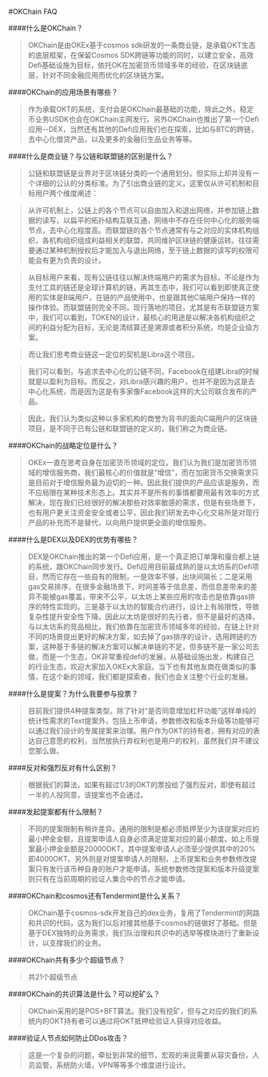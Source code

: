 #OKChain FAQ



####什么是OKChain？

>OKChain是由OKEx基于cosmos sdk研发的一条商业链，是承载OKT生态的底层框架，在保留Cosmos SDK跨链等功能的同时，以建立安全，高效Defi基础设施为目标，依托OK在加密货币领域多年的经验，在区块链底层，针对不同金融应用而优化的区块链方案。

####OKChain的应用场景有哪些？

>作为承载OKT的系统，支付会是OKChain最基础的功能，除此之外，稳定币业务USDK也会在OKChain主网发行。另外OKChain也推出了第一个Defi应用--DEX，当然还有其他的Defi应用我们也在探索，比如与BTC的跨链，去中心化借贷产品，以及更多的金融衍生品业务等等。

####什么是商业链？与公链和联盟链的区别是什么？

>公链和联盟链是业界对于区块链分类的一个通用划分。但实际上却并没有一个详细的公认的分类标准。为了引出商业链的定义，这里仅从许可机制和目标用户两个维度阐述：
 
>从许可机制上，公链上的各个节点可以自由加入和退出网络，并参加链上数据的读写，以扁平的拓扑结构互联互通，网络中不存在任何中心化的服务端节点，去中心化程度高。而联盟链的各个节点通常有与之对应的实体机构组织，各机构组织组成利益相关的联盟，共同维护区块链的健康运转。往往需要通过某种机制授权后才能加入与退出网络，至于链上数据的读写的权限可能会有更为负责的设计。
 
>从目标用户来看，现有公链往往以解决终端用户的需求为目标，不论是作为支付工具的链还是全球计算机的链，再其生态中，我们可以看到即使真正使用的实体是B端用户，在链的产品使用中，也是跟其他C端用户保持一样的操作体验。而联盟链则完全不同，现行落地的项目，尤其是有币联盟链方案中，我们可以看到，TOKEN的设计，最核心的用途是以解决各机构组织之间的利益分配为目标，无论是清结算还是溯源或者积分系统，均是企业级方案。
 
>而让我们思考商业链这一定位的契机是Libra这个项目。
 
>我们可以看到，与追求去中心化的公链不同，Facebook在组建Libra的时候就是以盈利为目标。而反之，对Libra感兴趣的用户，也并不是因为这是去中心化系统，而是因为这是有多家像Facebook这样的大公司联合发布的产品。
 
>因此，我们认为类似这种以多家机构的商誉为背书的面向C端用户的区块链项目，是不同于已有公链和联盟链的定义的，我们称之为商业链。

####OKChain的战略定位是什么？

>OKEx一直在思考自身在加密货币领域的定位，我们认为我们是加密货币领域的增信服务商，我们最核心的价值就是“增信”，而在加密货币交换需求只是目前对于增信服务最为迫切的一种。因此我们提供的产品应该是服务，而不应局限在某种技术形态上。其实并不是所有的事情都要用最有效率的方式解决，现在我们已经很好的解决那些对效率敏感的需求，但是有些场景下，也有用户更关注资金安全或者公平，因此我们研发去中心化交易所是对现行产品的补充而不是替代，以向用户提供更全面的增信服务。

####什么是DEX以及DEX的优势有哪些？

>DEX是OKChain推出的第一个Defi应用，是一个真正把订单簿和撮合都上链的系统，跟OKChain同步发行。Defi应用目前最成熟的是以太坊系的Defi项目，然而它存在一些自有的限制，一是效率不够，出块间隔长；二是采用gas交易排序，在很多金融场景下，时间差等于信息差，而信息差带来的差异不能被gas覆盖，带来不公平，以太坊上某些应用的攻击也是依靠gas排序的特性实现的。三是基于以太坊的智能合约进行，设计上有局限性，导致复杂性提升安全性下降。因此以太坊是很好的先行者，但不是最好的选择。与以太坊系的竞品相比，我们依靠在加密货币领域多年的经验，在链上针对不同的场景提出更好的解决方案，如去掉了gas排序的设计，选用跨链的方案，这种基于多链的解决方案可以解决单链的不足，但多链不是一家公司去做，而是一个生态，OK非常重视defi的发展，从基础设施出发，构建自己的行业生态，欢迎大家加入OKEx大家庭。当下也有其他友商在做类似的事情，在这个新的领域，我们都是探索者，我们也会关注整个行业的发展。

####什么是提案？为什么我要参与投票？

>目前我们提供4种提案类型。除了针对“是否同意增加杠杆功能”这样单纯的统计性需求的Text提案外，包括上币申请，参数修改和版本升级等功能够可以通过我们设计的专属提案来治理。用户作为OKT的持有者，拥有对应的表达自己意愿的权利，当然放执行弃权利也是用户的权利，虽然我们并不建议您那么做。

####反对和强烈反对有什么区别？

>根据我们的算法，如果有超过1/3的OKT的票投给了强烈反对，即使有超过一半的人投同意，该提案也不会通过。

####发起提案都有什么限制？

>不同的提案限制有稍许差异。通用的限制是都必须抵押至少为该提案对应的最小押金金额，且提案申请人自身必须满足提案对应的最小额度。如上币提案最小押金金额是20000OKT，其中提案申请人必须至少提供其中的20%即4000OKT。另外则是对提案申请人的限制，上币提案和业务参数修改提案只有发行该币种自身的账户才能申请。系统参数修改提案和版本升级提案则只有在当前周期的验证人集合中的节点才能申请。

####OKChain和cosmos还有Tendermint是什么关系？

>OKChain基于cosmos-sdk开发自己的dex业务，复用了Tendermint的网路和共识的代码，这为我们以后对接其他基于cosmos的链做好了基础。但是基于DEX独特的业务需求，我们队治理和共识中的选举等模块进行了重新设计，以支撑我们的业务。

####OKChain共有多少个超级节点？

>共21个超级节点

####OKChain的共识算法是什么？可以挖矿么？

>OKChain采用的是POS+BFT算法。我们没有挖矿，但与之对应的我们的系统内的OKT持有者可以通过将OKT抵押给验证人获得对应收益。

####验证人节点如何防止DDos攻击？

>这是一个复杂的问题，牵扯到非常的细节，宏观的来说需要从容灾备份，人员监管，系统防火墙，VPN等等多个维度进行设计。




